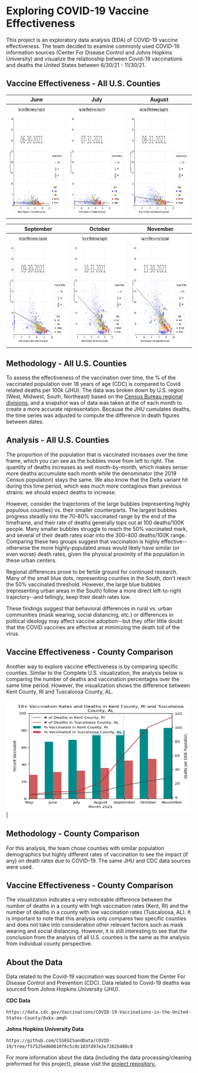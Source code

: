 # Exploring COVID-19 Vaccine Effectiveness

This project is an exploratory data analysis (EDA) of COVID-19 vaccine effectiveness. The team decided to examine commonly used COVID-19 information sources (Center For Disease Control and Johns Hopkins University) and visualize the relationship between Covid-19 vaccinations and deaths the United States between 6/30/21 - 11/30/21. 

## Vaccine Effectiveness - All U.S. Counties

June         |  July |  August
:-------------------------:|:-------------------------:|:-------------------------:
<img src="https://github.com/ds5010/vaccines/blob/main/img/06-30-2021.png" width="500" height="300"> |  <img src="https://github.com/ds5010/vaccines/blob/main/img/07-31-2021.png" width="500" height="300"> |  <img src="https://github.com/ds5010/vaccines/blob/main/img/08-31-2021.png" width="500" height="300">

September        |  October |  November
:-------------------------:|:-------------------------:|:-------------------------:
<img src="https://github.com/ds5010/vaccines/blob/main/img/09-30-2021.png" width="500" height="300"> |  <img src="https://github.com/ds5010/vaccines/blob/main/img/10-31-2021.png" width="500" height="300"> |  <img src="https://github.com/ds5010/vaccines/blob/main/img/11-30-2021.png" width="500" height="300"> 

## Methodology - All U.S. Counties

To assess the effectiveness of the vaccination over time, the % of the vaccinated population over 18 years of age (CDC) is compared to Covid related deaths per 100k (JHU). The data was broken down by U.S. region (West, Midwest, South, Northeast) based on the [Census Bureau regional divisions](https://www2.census.gov/geo/pdfs/maps-data/maps/reference/us_regdiv.pdf), and a snapshot was of data was taken at the of each month to create a more accurate representation. Because the JHU cumulates deaths, the time series was adjusted to compute the difference in death figures between dates. 

## Analysis - All U.S. Counties

The proportion of the population that is vaccinated increases over the time frame, which you can see as the bubbles move from left to right. The quantity of deaths increases as well month-by-month, which makes sense: more deaths accumulate each month while the denominator (the 2019 Census population) stays the same. We also know that the Delta variant hit during this time period, which was much more contagious than previous strains: we should expect deaths to increase.  
  
However, consider the trajectories of the large bubbles (representing highly populous counties) vs. their smaller counterparts. The largest bubbles progress steadily into the 70-80% vaccinated range by the end of the timeframe, and their rate of deaths generally tops out at 100 deaths/100K people. Many smaller bubbles struggle to reach the 50% vaccinated mark, and several of their death rates soar into the 300-400 deaths/100K range. Comparing these two groups suggest that vaccination is highly effective--otherwise the more highly-populated areas would likely have similar (or even worse) death rates, given the physical proximity of the population in these urban centers.   
  
Regional differences prove to be fertile ground for continued research. Many of the small blue dots, representing counties in the South, don't reach the 50% vaccinated threshold. However, the large blue bubbles (representing urban areas in the South) follow a more direct left-to-right trajectory--and tellingly, keep their death rates low.  
  
These findings suggest that behavioral differences in rural vs. urban communities (mask wearing, social distancing, etc.) or differences in political ideology may affect vaccine adoption--but they offer little doubt that the COVID vaccines are effective at minimizing the death toll of the virus. 

## Vaccine Effectiveness - County Comparison

Another way to explore vaccine effectiveness is by comparing specific counties. Similar to the Complete U.S. visualization, the analysis below is comparing the number of deaths and vaccination percentages over the same time period. However, the visualization shows the difference between Kent County, RI and Tuscaloosa County, AL.

<img src="https://github.com/ds5010/vaccines/blob/main/img/comparison.png" width="500" height="300"> |


## Methodology -  County Comparison

For this analysis, the team chose counties with similar population demographics but highly different rates of vaccination to see the impact (if any) on death rates due to COVID-19. The same JHU and CDC data sources were used.

## Vaccine Effectiveness - County Comparison

The visualization indicates a very noticeable difference between the number of deaths in a county with high vaccination rates (Kent, RI) and the number of deaths in a county with low vaccination rates (Tuscaloosa, AL). It is important to note that this analysis only compares two specific counties and does not take into consideration other relevant factors such as mask wearing and social distancing. However, it is still interesting to see that the conclusion from the analysis of all U.S. counties is the same as the analysis from individual county perspective. 

## About the Data

Data related to the Covid-19 vaccination was sourced from the Center For Disease Control and Prevention (CDC). Data related to Covid-19 deaths was sourced from Johns Hopkins University (JHU). 

**CDC Data**
```
https://data.cdc.gov/Vaccinations/COVID-19-Vaccinations-in-the-United-States-County/8xkx-amqh
```

**Johns Hopkins University Data**
```
https://github.com/CSSEGISandData/COVID-19/tree/f57525e860010f6c5c0c103fd97e2e7282b480c8
```

For more information about the data (including the data processing/cleaning preformed for this project), please visit the [project repository.](https://github.com/ds5010/vaccines) 
